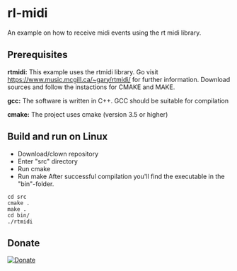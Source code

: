 # rl-midi
An example on how to receive midi events using the rt midi library.

## Prerequisites
**rtmidi:** This example uses the rtmidi library. Go visit https://www.music.mcgill.ca/~gary/rtmidi/ for further information. Download sources and follow the instactions for CMAKE and MAKE.

**gcc:** The software is written in C++. GCC should be suitable for compilation

**cmake:** The project uses cmake (version 3.5 or higher)

## Build and run on Linux
- Download/clown repository
- Enter "src" directory
- Run cmake
- Run make
After successful compilation you'll find the executable in the "bin"-folder.

```
cd src
cmake . 
make .
cd bin/
./rtmidi
```

## Donate
[![Donate](https://www.paypalobjects.com/en_US/DK/i/btn/btn_donateCC_LG.gif)](https://www.paypal.com/cgi-bin/webscr?cmd=_s-xclick&hosted_button_id=Q9WVFA67Q6RYJ)
